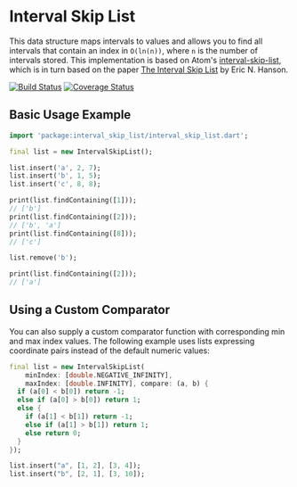 # Interval Skip List

This data structure maps intervals to values and allows you to find all
intervals that contain an index in `O(ln(n))`, where `n` is the number of
intervals stored. This implementation is based on Atom's
[interval-skip-list](https://github.com/atom/interval-skip-list),
which is in turn based on the paper
[The Interval Skip List](https://www.cise.ufl.edu/tr/DOC/REP-1992-45.pdf) by
Eric N. Hanson.

[![Build Status](https://travis-ci.org/kseo/interval_skip_list.svg)](https://travis-ci.org/kseo/interval_skip_list)
[![Coverage Status](https://coveralls.io/repos/kseo/interval_skip_list/badge.svg?branch=master&service=github)](https://coveralls.io/github/kseo/interval_skip_list?branch=master)

## Basic Usage Example

```dart
import 'package:interval_skip_list/interval_skip_list.dart';

final list = new IntervalSkipList();

list.insert('a', 2, 7);
list.insert('b', 1, 5);
list.insert('c', 8, 8);

print(list.findContaining([1]));
// ['b']
print(list.findContaining([2]));
// ['b', 'a']
print(list.findContaining([8]));
// ['c']

list.remove('b');

print(list.findContaining([2]));
// ['a']
```

## Using a Custom Comparator

You can also supply a custom comparator function with corresponding min and max
index values. The following example uses lists expressing coordinate pairs
instead of the default numeric values:

```dart
final list = new IntervalSkipList(
    minIndex: [double.NEGATIVE_INFINITY],
    maxIndex: [double.INFINITY], compare: (a, b) {
  if (a[0] < b[0]) return -1;
  else if (a[0] > b[0]) return 1;
  else {
    if (a[1] < b[1]) return -1;
    else if (a[1] > b[1]) return 1;
    else return 0;
  }
});

list.insert("a", [1, 2], [3, 4]);
list.insert("b", [2, 1], [3, 10]);
```

